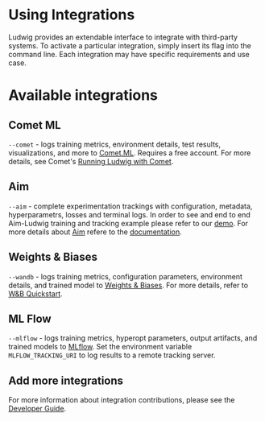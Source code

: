 # Using Integrations

Ludwig provides an extendable interface to integrate with third-party systems. To activate a particular integration,
simply insert its flag into the command line. Each integration may have specific requirements and use case.

# Available integrations

## Comet ML

`--comet` - logs training metrics, environment details, test results, visualizations, and more to
[Comet.ML](https://comet.ml). Requires a free account. For more details, see Comet's
[Running Ludwig with Comet](https://www.comet.ml/docs/python-sdk/ludwig/#running-ludwig-with-comet).

## Aim

`--aim` - complete experimentation trackings with configuration, metadata, hyperparametrs, losses and terminal logs.
In order to see and end to end Aim-Ludwig training and tracking example please refer to our [demo](https://github.com/aimhubio/aim-ludwig-demo).
For more details about [Aim](https://aimstack.io/) refere to the [documentation](https://aimstack.readthedocs.io/en/latest/).

## Weights & Biases

`--wandb` - logs training metrics, configuration parameters, environment details, and trained model to
[Weights & Biases](https://www.wandb.com/). For more details, refer to
[W&B Quickstart](https://docs.wandb.com/quickstart).

## ML Flow

`--mlflow` - logs training metrics, hyperopt parameters, output artifacts, and trained models to
[MLflow](https://mlflow.org/). Set the environment variable `MLFLOW_TRACKING_URI` to log results to a remote tracking
server.

## Add more integrations

For more information about integration contributions, please see the [Developer Guide](../developer_guide/index.md).
